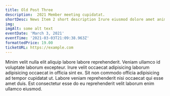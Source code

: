 ```yaml
---
title: Old Post Three
description:  2021 Member meeting cupidatat.
shortDesc: News Item 2 short description Irure eiusmod dolore amet anim non laboris amet.
img: 
imgAlt: some alt text
eventDate: 'March 3, 2021'
eventTime: '2021-03-03T21:09:38.963Z'
formattedPrice: 19.00
ticketURL: https://example.com
---
```





Minim velit nulla elit aliquip labore labore reprehenderit. Veniam ullamco id voluptate laborum excepteur. Irure velit occaecat adipisicing laborum adipisicing occaecat in officia sint ex. Sit non commodo officia adipisicing ad tempor cupidatat ut. Labore veniam reprehenderit nisi occaecat qui esse amet duis. Est consectetur esse do eu reprehenderit velit laborum enim ullamco eiusmod.